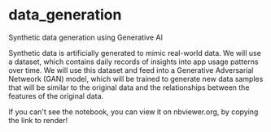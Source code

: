 # data_generation
Synthetic data generation using Generative AI

Synthetic data is artificially generated to mimic real-world data. We will use a dataset, which contains daily records of insights into app usage patterns over time. We will use this dataset and feed into a Generative Adversarial Netweork (GAN) model, which will be trained to generate new data samples that will be similar to the original data and the relationships between the features of the original data.

If you can't see the notebook, you can view it on nbviewer.org, by copying the link to render!
